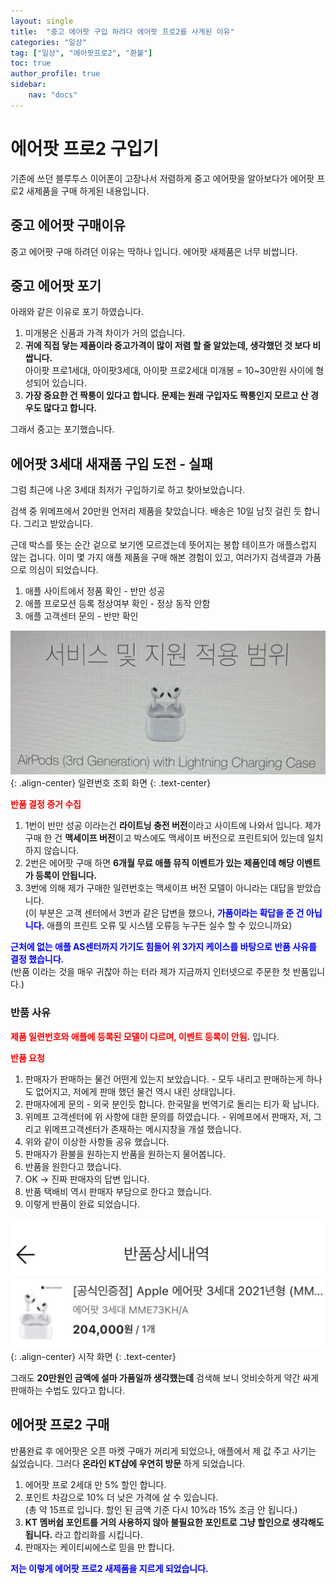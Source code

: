 ```yaml
---
layout: single
title:  "중고 에어팟 구입 하려다 에어팟 프로2를 사게된 이유"
categories: "일상"
tag: ["일상", "에아팟프로2", "환불"]
toc: true
author_profile: true
sidebar:
    nav: "docs"
---
```



# 에어팟 프로2 구입기
기존에 쓰던 블루투스 이어폰이 고장나서 저렴하게 중고 에어팟을 알아보다가 에어팟 프로2 새제품을 구매 하게된 내용입니다.

## 중고 에어팟 구매이유 
중고 에어팟 구매 하려던 이유는 딱하나 입니다. 에어팟 새제품은 너무 비쌉니다.

## 중고 에어팟 포기
아래와 같은 이유로 포기 하였습니다.
1. 미개봉은 신품과 가격 차이가 거의 없습니다.
2. **귀에 직접 닿는 제품이라 중고가격이 많이 저렴 할 줄 알았는데, 생각했던 것 보다 비쌉니다.**  
   아이팟 프로1세대, 아이팟3세대, 아이팟 프로2세대 미개봉 = 10~30만원 사이에 형성되어 있습니다. 
3. **가장 중요한 건 짝퉁이 있다고 합니다. 문제는 원래 구입자도 짝퉁인지 모르고 산 경우도 많다고 합니다.**

그래서 중고는 포기했습니다.

## 에어팟 3세대 새재품 구입 도전 - 실패
그럼 최근에 나온 3세대 최저가 구입하기로 하고 찾아보았습니다.

검색 중 위메프에서 20만원 언저리 제품을 찾았습니다.
배송은 10일 남짓 걸린 듯 합니다. 그리고 받았습니다.  

근데 박스를 뜻는 순간 겉으로 보기엔 모르겠는데 뜻어지는 봉합 테이프가 애플스럽지 않는 겁니다. 이미 몇 가지 애플 제품을 구매 해본 경험이 있고, 여러가지 검색결과 가품으로 의심이 되었습니다.

1. 애플 사이트에서 정품 확인 - 반만 성공
2. 애플 프로모션 등록 정상여부 확인 - 정상 동작 안함
3. 애플 고객센터 문의 - 반만 확인

![일련번호 확인](/images/20230217/ordinary-airpotpro02.png){: .align-center}
일련번호 조회 화면
{: .text-center}

<span style="color:red">**반품 결정 증거 수집**</span>
1. 1번이 반만 성공 이라는건 **라이트닝 충전 버전**이라고 사이트에 나와서 입니다. 제가 구매 한 건 **맥세이프 버전**이고 박스에도 맥세이프 버전으로 프린트되어 있는데 일치하지 않습니다.
2. 2번은 에어팟 구매 하면 **6개월 무료 애플 뮤직 이벤트가 있는 제품인데 해당 이벤트가 등록이 안됩니다.**
3. 3번에 의해 제가 구매한 일련번호는 맥세이프 버전 모델이 아니라는 대답을 받았습니다.  
   (이 부분은 고객 센터에서 3번과 같은 답변을 했으나, <span style="color:blue">**가품이라는 확답을 준 건 아닙니다.**</span> 애플의 프린트 오류 및 시스템 오류등 누구든 실수 할 수 있으니까요)

<span style="color:blue">**근처에 없는 애플 AS센터까지 가기도 힘들어 위 3가지 케이스를 바탕으로 반품 사유를 결정 했습니다.**</span>   
(반품 이라는 것을 매우 귀찮아 하는 터라 제가 지금까지 인터넷으로 주문한 첫 반품입니다.)   

### 반품 사유
<span style="color:red">**제품 일련번호와 애플에 등록된 모델이 다르며, 이벤트 등록이 안됨.**</span> 입니다.

<span style="color:red">**반품 요청**</span>
1. 판매자가 판매하는 물건 어떤게 있는지 보았습니다. - 모두 내리고 판매하는게 하나도 없어지고, 저에게 판매 했던 물건 역시 내린 상태입니다.
2. 판매자에게 문의 - 외국 분인듯 합니다. 한국말을 번역기로 돌리는 티가 확 납니다.
3. 위메프 고객센터에 위 사항에 대한 문의를 하였습니다. - 위메프에서 판매자, 저, 그리고 위메프고객센터가 존재하는 메시지창을 개설 했습니다.
4. 위와 같이 이상한 사항들 공유 했습니다.
5. 판매자가 환불을 원하는지 반품을 원하는지 물어봅니다. 
6. 반품을 원한다고 했습니다.
7. OK -> 진짜 판매자의 답변 입니다. 
8. 반품 택배비 역시 판매자 부담으로 한다고 했습니다.
9. 이렇게 반품이 완료 되었습니다.


![반품 확인](/images/20230217/ordinary-airpotpro01.png){: .align-center}
시작 화면 
{: .text-center}

그래도 **20만원인 금액에 설마 가품일까 생각했는데** 검색해 보니 엇비슷하게 약간 싸게 판매하는 수법도 있다고 합니다.  

## 에어팟 프로2 구매

반품완료 후 에어팟은 오픈 마켓 구매가 꺼리게 되었으나, 애플에서 제 값 주고 사기는 싫었습니다. 그러다 **온라인 KT샵에 우연히 방문** 하게 되었습니다.

1. 에어팟 프로 2세대 만 5% 할인 합니다.
2. 포인트 차감으로 10% 더 낮은 가격에 살 수 있습니다.  
   (총 약 15프로 입니다. 할인 된 금액 기준 다시 10%라 15% 조금 안 됩니다.)
3. **KT 멤버쉽 포인트를 거의 사용하지 않아 불필요한 포인트로 그냥 할인으로 생각해도 됩니다.** 라고 합리화를 시킵니다.
4. 판매자는 케이티씨에스로 믿을 만 합니다. 

<span style="color:blue">**저는 이렇게 에어팟 프로2 새제품을 지르게 되었습니다.**</span>
